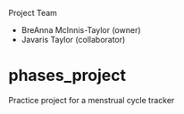 Project Team
* BreAnna McInnis-Taylor (owner)
* Javaris Taylor (collaborator)

# phases_project
Practice project for a menstrual cycle tracker

